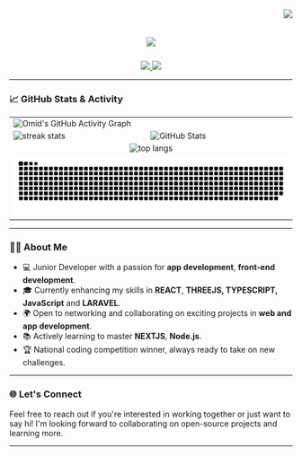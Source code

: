 <img align="right" src="https://visitor-badge.laobi.icu/badge?page_id=Omid2831.Omid2831" />

<h1 align="center">
    <img src="https://readme-typing-svg.herokuapp.com/?font=Righteous&size=35&center=true&vCenter=true&width=500&height=70&duration=4000&lines=Hi+There!+👋;+I'm+Omid+Mehrabi!;">
</h1>

<div align="center">
  <a href="mailto:mehrabiomid8282@gmail.com">
    <img src="https://img.shields.io/badge/Gmail-333333?style=for-the-badge&logo=gmail&logoColor=red" />
  </a> 
  <a href="https://www.linkedin.com/in/omid-mehrabi-2638792a5/" target="_blank">
    <img src="https://img.shields.io/badge/LinkedIn-0077B5?style=for-the-badge&logo=linkedin&logoColor=white" />
  </a>
</div>

---

### 📈 GitHub Stats & Activity

<div align="center">
  <table>
    <tr>
      <td colspan="2">
        <img src="https://github-readme-activity-graph.vercel.app/graph?username=Omid2831&theme=dracula" alt="Omid's GitHub Activity Graph" />
      </td>
    </tr>
    <tr>
      <td>
        <img width=390 src="https://github-readme-streak-stats.herokuapp.com/?user=omid2831&show_icons=true&theme=dracula&border_radius=10" alt="streak stats" />
      </td>
      <td>
          <img width=390 src="https://github-readme-stats.vercel.app/api?username=Omid2831&show_icons=true&hide=contribs,prs&cache_seconds=86400&theme=dracula" alt="GitHub Stats" />
      </td>
    </tr>
    <tr>
      <td colspan="2" align="center">
        <img width= align="center" src="https://github-readme-stats.vercel.app/api/top-langs/?username=Omid2831&hide=HTML&langs_count=8&layout=compact&theme=dracula&border_radius=10&size_weight=0.5&count_weight=0.5&exclude_repo=github-readme-stats" alt="top langs" />
      </td>
    </tr>
    <!-- Add Snake Game Contributions -->
    <tr>
      <td colspan="2" align="center">
       <img alt="snake eating my contributions" src="https://raw.githubusercontent.com/salesp07/salesp07/output/github-contribution-grid-snake.svg" />
      </td>
    </tr>
  </table>
</div>


---

### 👨‍💻 About Me
- 💻 Junior Developer with a passion for **app development**, **front-end development**.
- 🎓 Currently enhancing my skills in **REACT**, **THREEJS, TYPESCRIPT, JavaScript** and **LARAVEL**.
- 🌍 Open to networking and collaborating on exciting projects in **web and app development**.
- 📚 Actively learning to master **NEXTJS**, **Node.js**.
- 🏆 National coding competition winner, always ready to take on new challenges.

---

### 🌐 Let's Connect
Feel free to reach out if you're interested in working together or just want to say hi! I'm looking forward to collaborating on open-source projects and learning more.

---
